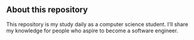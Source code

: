 ## About this repository

This repository is my study daily as a computer science student.
I'll share my knowledge for people who aspire to become a software engineer.
